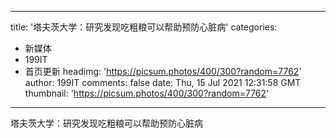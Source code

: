 
---
title: '塔夫茨大学：研究发现吃粗粮可以帮助预防心脏病'
categories: 
 - 新媒体
 - 199IT
 - 首页更新
headimg: 'https://picsum.photos/400/300?random=7762'
author: 199IT
comments: false
date: Thu, 15 Jul 2021 12:31:58 GMT
thumbnail: 'https://picsum.photos/400/300?random=7762'
---

<div>   
塔夫茨大学：研究发现吃粗粮可以帮助预防心脏病  
</div>
            